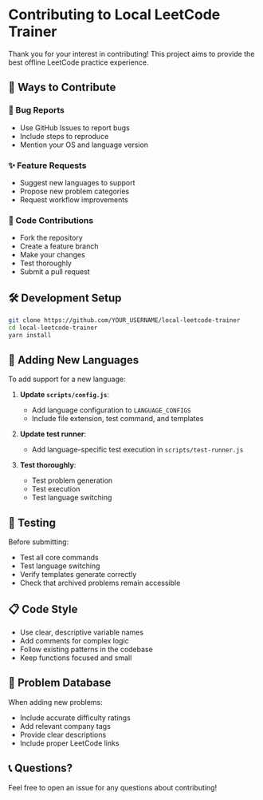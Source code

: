 # Contributing to Local LeetCode Trainer

Thank you for your interest in contributing! This project aims to provide the best offline LeetCode practice experience.

## 🚀 Ways to Contribute

### 🐛 Bug Reports
- Use GitHub Issues to report bugs
- Include steps to reproduce
- Mention your OS and language version

### ✨ Feature Requests
- Suggest new languages to support
- Propose new problem categories
- Request workflow improvements

### 🔧 Code Contributions
- Fork the repository
- Create a feature branch
- Make your changes
- Test thoroughly
- Submit a pull request

## 🛠️ Development Setup

```bash
git clone https://github.com/YOUR_USERNAME/local-leetcode-trainer
cd local-leetcode-trainer
yarn install
```

## 📝 Adding New Languages

To add support for a new language:

1. **Update `scripts/config.js`**:
   - Add language configuration to `LANGUAGE_CONFIGS`
   - Include file extension, test command, and templates

2. **Update test runner**:
   - Add language-specific test execution in `scripts/test-runner.js`

3. **Test thoroughly**:
   - Test problem generation
   - Test execution
   - Test language switching

## 🧪 Testing

Before submitting:
- Test all core commands
- Test language switching
- Verify templates generate correctly
- Check that archived problems remain accessible

## 📋 Code Style

- Use clear, descriptive variable names
- Add comments for complex logic
- Follow existing patterns in the codebase
- Keep functions focused and small

## 🎯 Problem Database

When adding new problems:
- Include accurate difficulty ratings
- Add relevant company tags
- Provide clear descriptions
- Include proper LeetCode links

## 📞 Questions?

Feel free to open an issue for any questions about contributing!